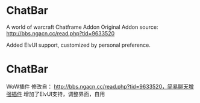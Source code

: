 # ChatBar
A world of warcraft Chatframe Addon
Original Addon source: http://bbs.ngacn.cc/read.php?tid=9633520

Added ElvUI support, customized by personal preference.

# ChatBar
WoW插件
修改自： http://bbs.ngacn.cc/read.php?tid=9633520，简易聊天增强插件
增加了ElvUI支持，调整界面，自用
